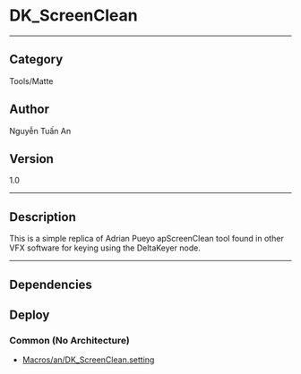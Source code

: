 # DK_ScreenClean
___

## Category
Tools/Matte

## Author
Nguyễn Tuấn An

## Version
1.0

___

## Description
<p>This is a simple replica of Adrian Pueyo apScreenClean tool found in other VFX software for keying using the DeltaKeyer node.</p>

___

## Dependencies

## Deploy

### Common (No Architecture)

<ul>
<li><a href="https://gitlab.com/WeSuckLess/Reactor/-/blob/master/Atoms/com.an.DK_ScreenClean/Macros/an/DK_ScreenClean.setting?ref_type=heads">Macros/an/DK_ScreenClean.setting</a></li>
</ul>
